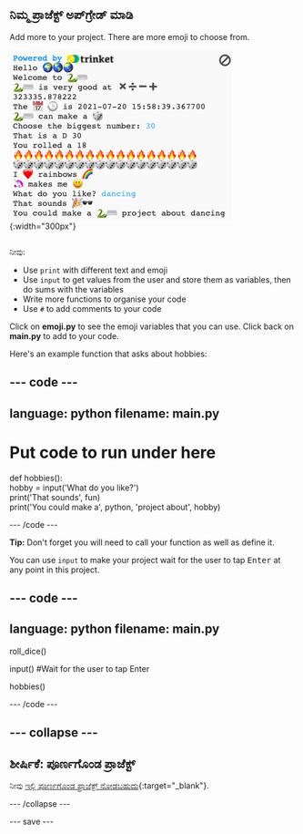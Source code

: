 ## ನಿಮ್ಮ ಪ್ರಾಜೆಕ್ಟ್‌ ಅಪ್‌ಗ್ರೇಡ್‌ ಮಾಡಿ

<div style="display: flex; flex-wrap: wrap">
<div style="flex-basis: 200px; flex-grow: 1; margin-right: 15px;">
Add more to your project. There are more emoji to choose from.
  </div>
<div>

![A longer project in the output area with more text, emoji, and inputs.](images/upgrade_ideas.png){:width="300px"}

</div>
</div>

ನೀವು:
+ Use `print` with different text and emoji
+ Use `input` to get values from the user and store them as variables, then do sums with the variables
+ Write more functions to organise your code
+ Use `#` to add comments to your code

Click on **emoji.py** to see the emoji variables that you can use. Click back on **main.py** to add to your code.

Here's an example function that asks about hobbies:

--- code ---
---
language: python
filename: main.py
---

# Put code to run under here
def hobbies():   
hobby = input('What do you like?')   
print('That sounds', fun)   
print('You could make a', python, 'project about', hobby)

--- /code ---

**Tip:** Don't forget you will need to call your function as well as define it.

You can use `input` to make your project wait for the user to tap <kbd>Enter</kbd> at any point in this project.

--- code ---
---
language: python
filename: main.py
---

roll_dice()

input() #Wait for the user to tap Enter

hobbies()

--- /code ---


--- collapse ---
---
ಶೀರ್ಷಿಕೆ: ಪೂರ್ಣಗೊಂಡ ಪ್ರಾಜೆಕ್ಟ್
---

ನೀವು [ಇಲ್ಲಿ ಪೂರ್ಣಗೊಂಡ ಪ್ರಾಜೆಕ್ಟ್ ನೋಡಬಹುದು](https://trinket.io/embed/python/a54e164ac2){:target="_blank"}.

--- /collapse ---

--- save ---
